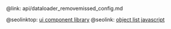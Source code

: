 @link: api/dataloader_removemissed_config.md

@seolinktop: [ui component library](https://webix.com)
@seolink: [object list javascript](https://webix.com/widget/list/)